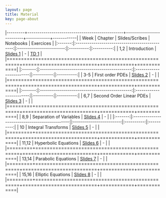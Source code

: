 ```yaml
---
layout: page
title: Material
key: page-about
---
```


|---------+------------------------------------------------+--------------------------+------------+------------|
| Week    |          Chapter                               | Slides/Scribes           | Notebooks  |  Exercices |
|:-------:|:----------------------------------------------:|:------------------------:|:----------:|:----------:|
|   1,2   | Introduction                                   | [Slides 1](slides#)      |     -      | [TD 1](td/ps1.pdf) |
|=========+================================================+==========================+============+============|
|:-------:|:----------------------------------------------:|:------------------------:|:----------:|:----------:|
|  3-5    | First order PDEs                               | [Slides 2](slides#)      |      -     |            |          
|=========+================================================+==========================+============+============|
|:-------:|:----------------------------------------------:|:------------------------:|:----------:|:----------:|
|   6,7   | Second Order Linear PDEs                       | [Slides 3](slides#)      |      -     |            |
|=========+================================================+==========================+============+============|
|   8,9   | Separation of Variables                        | [Slides 4](slides#)      |      -     |            |
|:-------:|:----------------------------------------------:|:------------------------:|:----------:|:----------:|
|   10    | Integral Transforms                            | [Slides 5](slides#)      |      -     |            |
|=========+================================================+==========================+============+============|
| 11,12   | Hyperbolic Equations                           | [Slides 6](slides#)      |      -     |            |
|=========+================================================+==========================+============+============|
| 13,14   | Parabolic Equations                            | [Slides 7](slides#)      |      -     |            |
|=========+================================================+==========================+============+============|
| 15,16   | Elliptic Equations                             | [Slides 8](slides#)      |      -     |            |
|=========+================================================+==========================+============+============|
